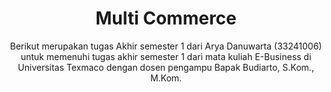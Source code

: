 <h1 style="text-align: center;">Multi Commerce</h1>
<p style="text-align: center;">Berikut merupakan tugas Akhir semester 1 dari Arya Danuwarta (33241006) untuk memenuhi tugas akhir semester 1 dari mata kuliah E-Business di Universitas Texmaco dengan dosen pengampu Bapak Budiarto, S.Kom., M.Kom. <br>
</p>
